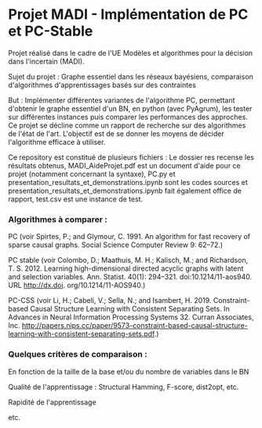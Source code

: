 # Projet MADI - Implémentation de PC et PC-Stable
Projet réalisé dans le cadre de l'UE Modèles et algorithmes pour la décision dans l'incertain (MADI).

Sujet du projet : Graphe essentiel dans les réseaux bayésiens, comparaison d'algorithmes d'apprentissages basés sur des contraintes

But : Implémenter différentes variantes de l'algorithme PC, permettant d'obtenir le graphe essentiel d'un BN, en python (avec PyAgrum), les tester sur différentes instances puis comparer les performances des approches.
Ce projet se décline comme un rapport de recherche sur des algorithmes de l'état de l'art. L'objectif est de se donner les moyens de décider l'algorithme efficace à utiliser. 

Ce repository est constitué de plusieurs fichiers : Le dossier res recense les résultats obtenus, MADI_AideProjet.pdf est un document d'aide pour ce projet (notamment concernant la syntaxe), PC.py et presentation_resultats_et_demonstrations.ipynb sont les codes sources et presentation_resultats_et_demonstrations.ipynb fait également office de rapport, test.csv est une instance de test.

### Algorithmes à comparer :
PC (voir Spirtes, P.; and Glymour, C. 1991. 
An algorithm for fast recovery of sparse causal graphs. 
Social Science Computer Review 9: 62–72.)

PC stable (voir Colombo, D.; Maathuis, M. H.; Kalisch, M.; and Richardson, T. S. 2012. 
Learning high-dimensional directed acyclic graphs with latent and selection variables. 
Ann. Statist. 40(1): 294–321. doi:10.1214/11-aos940. URL http://dx.doi. org/10.1214/11-AOS940.)

PC-CSS (voir Li, H.; Cabeli, V.; Sella, N.; and Isambert, H. 2019.
Constraint-based Causal Structure Learning with Consistent Separating Sets.
In Advances in Neural Information Processing Systems 32. Curran Associates, Inc. 
http://papers.nips.cc/paper/9573-constraint-based-causal-structure-learning-with-consistent-separating-sets.pdf.)

### Quelques critères de comparaison :
En fonction de la taille de la base et/ou du nombre de variables dans le BN

Qualité de l'apprentissage : Structural Hamming, F-score, dist2opt, etc.

Rapidité de l'apprentissage 

etc.
